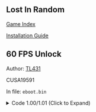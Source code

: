 ## Lost In Random

[Game Index](README.md#games)

[Installation Guide](https://illusion0001.github.io/install-instructions/)

## 60 FPS Unlock

Author: [TL431](https://github.com/TL431)

CUSA19591

In file: `eboot.bin`

<details>
<summary>Code 1.00/1.01 (Click to Expand)</summary>

```
40 0F 95 C6 8B B8 B0 02 00 00

40 0F 94 C6 8B B8 B0 02 00 00 
```

</details>
